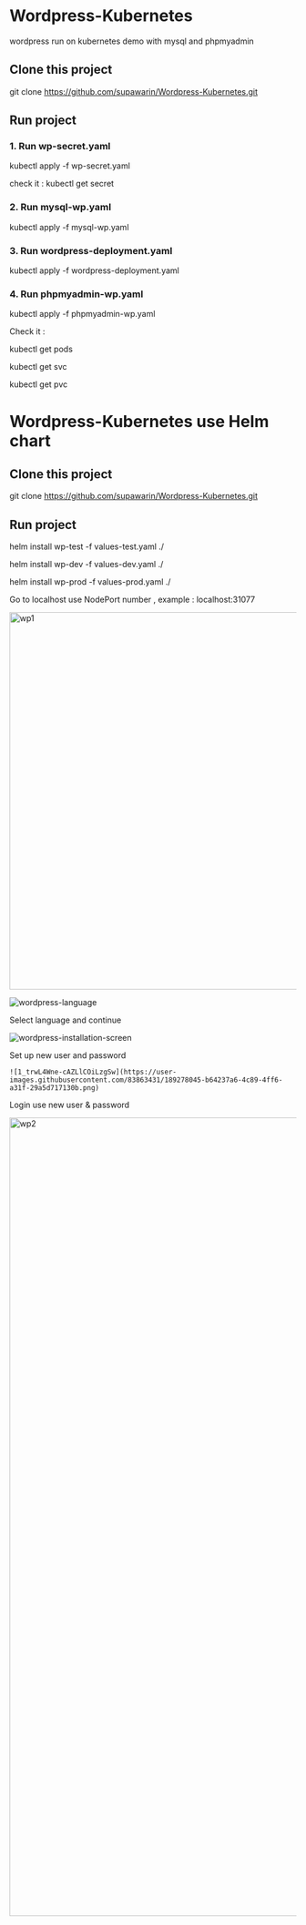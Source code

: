 # Wordpress-Kubernetes

wordpress run on kubernetes demo with mysql and phpmyadmin

## Clone this project

   git clone https://github.com/supawarin/Wordpress-Kubernetes.git


## Run project

### 1. Run wp-secret.yaml

   kubectl apply -f wp-secret.yaml
   
check it : kubectl get secret


### 2. Run mysql-wp.yaml

   kubectl apply -f mysql-wp.yaml
   
   
### 3. Run wordpress-deployment.yaml

   kubectl apply -f wordpress-deployment.yaml
   
   
### 4. Run phpmyadmin-wp.yaml

   kubectl apply -f phpmyadmin-wp.yaml
   

Check it : 

   kubectl get pods
   
   kubectl get svc
   
   kubectl get pvc
   

# Wordpress-Kubernetes use Helm chart

## Clone this project

   git clone https://github.com/supawarin/Wordpress-Kubernetes.git
   
## Run project

   helm install wp-test -f values-test.yaml ./
   
   
   helm install wp-dev -f values-dev.yaml ./
   
   
   helm install wp-prod -f values-prod.yaml ./
   
   
   
Go to localhost use NodePort number , example : localhost:31077


   <img width="663" alt="wp1" src="https://user-images.githubusercontent.com/83863431/189277278-0915c29e-5157-4ba4-a8d4-9b186a7df970.png">
   
   
   ![wordpress-language](https://user-images.githubusercontent.com/83863431/189277761-6458b4c6-9513-4069-8efe-3f843c0de640.png)
   
Select language and continue

   ![wordpress-installation-screen](https://user-images.githubusercontent.com/83863431/189277876-770e7fe9-7b20-43db-af48-c23e52a089d9.png)

Set up new user and password

    ![1_trwL4Wne-cAZLlCOiLzgSw](https://user-images.githubusercontent.com/83863431/189278045-b64237a6-4c89-4ff6-a31f-29a5d717130b.png)

   
Login use new user & password


<img width="1403" alt="wp2" src="https://user-images.githubusercontent.com/83863431/189278202-d5a24913-d554-49eb-8e69-6f87a45c2a95.png">

